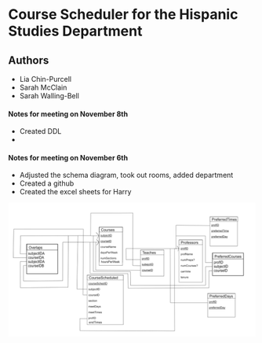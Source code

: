 # Course Scheduler for the Hispanic Studies Department
## Authors
* Lia Chin-Purcell
* Sarah McClain
* Sarah Walling-Bell

#### Notes for meeting on November 8th
* Created DDL
* 


#### Notes for meeting on November 6th
* Adjusted the schema diagram, took out rooms, added department
* Created a github
* Created the excel sheets for Harry

![schema pic](schema.png)
